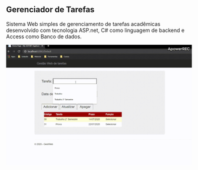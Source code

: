 ## Gerenciador de Tarefas

Sistema Web simples de gerenciamento de tarefas acadêmicas desenvolvido com tecnologia ASP.net, C# como linguagem de backend e Access como Banco de dados.

![GestWeb](https://github.com/audicarmo/Gerenciador-de-Tarefas/blob/master/GestWeb.gif)
